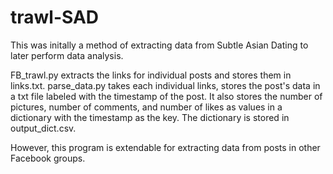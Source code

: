 # trawl-SAD

This was initally a method of extracting data from Subtle Asian Dating to later perform data analysis.

FB_trawl.py extracts the links for individual posts and stores them in links.txt.
parse_data.py takes each individual links, stores the post's data in a txt file labeled with the timestamp of the post. It also stores the number of pictures, number of comments, and number of likes as values in a dictionary with the timestamp as the key. The dictionary is stored in output_dict.csv.

However, this program is extendable for extracting data from posts in other Facebook groups.

